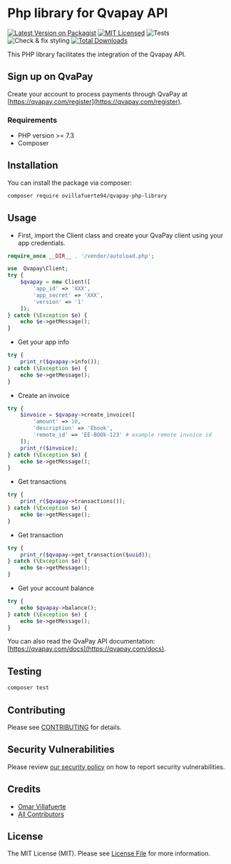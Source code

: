 # Php library for Qvapay API

[![Latest Version on Packagist](https://img.shields.io/packagist/v/ovillafuerte94/qvapay-php-library.svg?style=flat)](https://packagist.org/packages/ovillafuerte94/qvapay-php-library)
[![MIT Licensed](https://img.shields.io/badge/license-MIT-brightgreen.svg?style=flat)](LICENSE.md)
![Tests](https://github.com/ovillafuerte94/qvapay-php-library/workflows/Tests/badge.svg)
![Check & fix styling](https://img.shields.io/github/workflow/status/ovillafuerte94/qvapay-php-library/Check%20&%20fix%20styling?label=code%20style)
[![Total Downloads](https://img.shields.io/packagist/dt/ovillafuerte94/qvapay-php-library.svg?style=flat)](https://packagist.org/packages/ovillafuerte94/qvapay-php-library)

This PHP library facilitates the integration of the Qvapay API.

## Sign up on QvaPay

Create your account to process payments through QvaPay at [https://qvapay.com/register](https://qvapay.com/register).

### Requirements

- PHP version >= 7.3
- Composer

## Installation

You can install the package via composer:

```bash
composer require ovillafuerte94/qvapay-php-library
```

## Usage
- First, import the Client class and create your QvaPay client using your app credentials.

```php
require_once __DIR__ . '/vendor/autoload.php';

use  Qvapay\Client;
try {
    $qvapay = new Client([
        'app_id' => 'XXX', 
        'app_secret' => 'XXX',
        'version' => '1'
    ]);
} catch (\Exception $e) {
    echo $e->getMessage();
}
```

- Get your app info

```php
try {
    print_r($qvapay->info());
} catch (\Exception $e) {
    echo $e->getMessage();
}
```

- Create an invoice

```php
try {
    $invoice = $qvapay->create_invoice([
        'amount' => 10,
        'description' => 'Ebook',
        'remote_id' => 'EE-BOOk-123' # example remote invoice id
    ]);
    print_r($invoice);
} catch (\Exception $e) {
    echo $e->getMessage();
}
```

- Get transactions

```php
try {
    print_r($qvapay->transactions());
} catch (\Exception $e) {
    echo $e->getMessage();
}
```

- Get transaction

```php
try {
    print_r($qvapay->get_transaction($uuid));
} catch (\Exception $e) {
    echo $e->getMessage();
}
```

- Get your account balance

```php
try {
    echo $qvapay->balance();
} catch (\Exception $e) {
    echo $e->getMessage();
}
```

You can also read the QvaPay API documentation: [https://qvapay.com/docs](https://qvapay.com/docs).

## Testing

```bash
composer test
```

## Contributing

Please see [CONTRIBUTING](.github/CONTRIBUTING.md) for details.

## Security Vulnerabilities

Please review [our security policy](../../security/policy) on how to report security vulnerabilities.

## Credits

- [Omar Villafuerte](https://github.com/ovillafuerte94)
- [All Contributors](../../contributors)

## License

The MIT License (MIT). Please see [License File](LICENSE.md) for more information.
